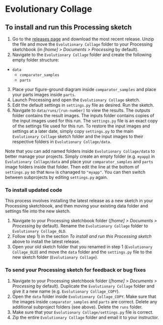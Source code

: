 # Evolutionary Collage

## To install and run this Processing sketch

1. Go to the [releases page](https://github.com/ebranda/evolutionary-collage/releases) and download the most recent release. Unzip the file and move the `Evolutionary Collage` folder to your Processing sketchbook (in _[home] > Documents > Processing_ by default).
2. Navigate to the `Evolutionary Collage` folder and create the following empty folder structure:
  - `data`
	  - `comparator_samples`
      - `parts`
3. Place your figure-ground diagram inside `comparator_samples` and place your parts images inside `parts`.
4. Launch Processing and open the `Evolutionary Collage` sketch. 
5. Edit the default settings in `settings.py` file as desired. Run the sketch.
6. Navigate to `data/runs/[run-number]` to view the results. The outputs folder contains the result images. The inputs folder contains copies of the input images used for this run. The `settings.py` file is an exact copy of the settings file used for this run. To restore the input images and settings at a later date, simply copy `settings.py` to the main `Evolutionary Collage` sketch folder and the input images to their respective folders in `Evolutionary Collage/data`.

Note that you can add named folders inside `Evolutionary Collage/data` to better manage your projects. Simply create an empty folder (e.g. `myapp`) in `Evolutionary Collage/data` and place your `comparator_samples` and `parts` image folders inside that folder. Then edit the line at the bottom of `settings.py` so that `None` is chanaged to `"myapp"`. You can then switch between subprojects by editing `settings.py` again.


### To install updated code

This process involves installing the latest release as a new sketch in your Processing sketchbook, and then moving your existing data folder and settings file into the new sketch.

1. Navigate to your Processing sketchbook folder (_[home] > Documents > Processing_ by default). Rename the `Evolutionary Collage` folder to `Evolutionary Collage_OLD`.
2. Follow step 1) in the section *To install and run this Processing sketch* above to install the latest release.
4. Open your old sketch folder that you renamed in step 1 (`Evolutionary Collage_OLD`) and move the `data` folder and the `settings.py` file to the new sketch folder (`Evolutionary Collage`).


### To send your Processing sketch for feedback or bug fixes

1. Navigate to your Processing sketchbook folder (_[home] > Documents > Processing_ by default). Duplicate the `Evolutionary Collage` folder and give it a new name (e.g. `Evolutionary Collage_COPY`).
2. Open the `data` folder inside `Evolutionary Collage_COPY`. Make sure that the images inside `comparator_samples` and `parts` are correct. Delete any additional subproject folders (see above). Delete the `runs` folder.
3. Make sure that your `Evolutionary Collage/settings.py` file is correct.
3. Zip the entire `Evolutionary Collage` folder and email it to your instructor.